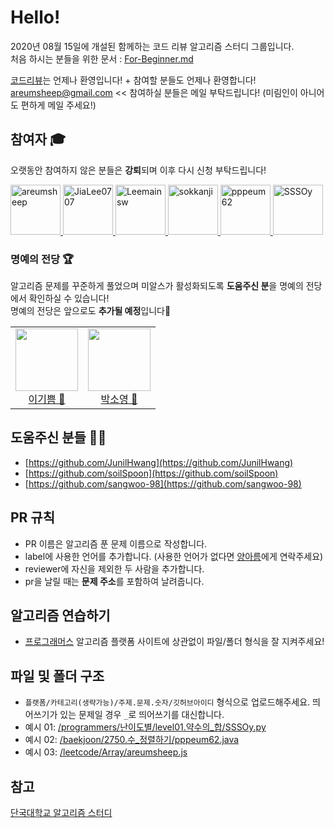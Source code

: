 # Hello!
2020년 08월 15일에 개설된 함께하는 코드 리뷰 알고리즘 스터디 그룹입니다.    
처음 하시는 분들을 위한 문서 : [For-Beginner.md](https://github.com/Mirim-Study/Algorithm/blob/master/For-Beginner.md)

[코드리뷰](https://github.com/Mirim-Study/Algorithm/pulls)는 언제나 환영입니다! + 참여할 분들도 언제나 환영합니다!    
areumsheep@gmail.com << 참여하실 분들은 메일 부탁드립니다! (미림인이 아니어도 편하게 메일 주세요!)  

## 참여자 🎓        
오랫동안 참여하지 않은 분들은 **강퇴**되며 이후 다시 신청 부탁드립니다!   
   
<a href="https://github.com/areumsheep">
<img src="https://avatars1.githubusercontent.com/u/48716298" alt="areumsheep" width="80" />
</a>
<a href="https://github.com/JiaLee0707">
<img src="https://avatars.githubusercontent.com/u/44323898?v=4" alt="JiaLee0707" width="80" />
</a>
<a href="https://github.com/Leemainsw">
<img src="https://avatars.githubusercontent.com/u/48716775?v=4" alt="Leemainsw" width="80" />
</a>
<a href="https://github.com/sokkanji">
<img src="https://avatars.githubusercontent.com/u/48242362?v=4" alt="sokkanji" width="80" />
</a>
<a href="https://github.com/pppeum62">
<img src="https://avatars1.githubusercontent.com/u/48782921" alt="pppeum62" width="80" />
</a>
<a href="https://github.com/SSSOy">
<img src="https://avatars1.githubusercontent.com/u/48789583" alt="SSSOy" width="80" />
</a>


### 명예의 전당 🏆
알고리즘 문제를 꾸준하게 풀었으며 미알스가 활성화되도록 **도움주신 분**을 명예의 전당에서 확인하실 수 있습니다!   
명예의 전당은 앞으로도 **추가될 예정**입니다🥳   
<table>
  <tr height="120px">
    <td align="center">
      <a href="https://github.com/pppeum62"><img height="100px" width="100px" src="https://avatars.githubusercontent.com/u/48782921?v=4"/></a>
      <br />
      <a href="https://github.com/pppeum62">이기쁨 🎉</a>
    </td>
    <td align="center">
      <a href="https://github.com/SSSOy"><img height="100px" width="100px" src="https://avatars.githubusercontent.com/u/48789583?v=4"/></a>
      <br />
      <a href="https://github.com/SSSOy">박소영 🎉</a>
    </td>
  </tr>
</table>

## 도움주신 분들 🙇‍♀️
- [https://github.com/JunilHwang](https://github.com/JunilHwang)
- [https://github.com/soilSpoon](https://github.com/soilSpoon)
- [https://github.com/sangwoo-98](https://github.com/sangwoo-98)

## PR 규칙
- PR 이름은 알고리즘 푼 문제 이름으로 작성합니다.
- label에 사용한 언어를 추가합니다. (사용한 언어가 없다면 [양아름](https://github.com/areumsheep)에게 연락주세요)
- reviewer에 자신을 제외한 두 사람을 추가합니다.
- pr을 날릴 때는 <b>문제 주소</b>를 포함하여 날려줍니다.

## 알고리즘 연습하기
- [프로그래머스](https://programmers.co.kr/)
알고리즘 플랫폼 사이트에 상관없이 파일/폴더 형식을 잘 지켜주세요!

## 파일 및 폴더 구조
 - `플랫폼/카테고리(생략가능)/주제.문제.숫자/깃허브아이디` 형식으로 업로드해주세요. 띄어쓰기가 있는 문제일 경우 `_`로 띄어쓰기를 대신합니다.
  - 예시 01: [/programmers/난이도별/level01.약수의_합/SSSOy.py](./programmers/난이도별/level01.약수의_합/SSSOy.py)
  - 예시 02: [/baekjoon/2750.수_정렬하기/pppeum62.java](./baekjoon/2750.수_정렬하기/pppeum62.java)
  - 예시 03: [/leetcode/Array/areumsheep.js](./leetcode/Array/areumsheep.js)
  
## 참고
[단국대학교 알고리즘 스터디](https://github.com/DKU-STUDY/Algorithm)
